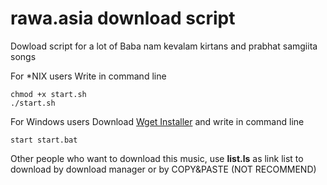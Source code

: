 # rawa.asia download script
Dowload script for a lot of Baba nam kevalam kirtans and prabhat samgiita songs

For *NIX users
Write in command line
```
chmod +x start.sh
./start.sh
```

For Windows users
Download [Wget Installer](http://gnuwin32.sourceforge.net/packages/wget.htm)
and write in command line
```
start start.bat
```

Other people who want to download this music, 
use **list.ls** as link list to download by download manager or by COPY&PASTE (NOT RECOMMEND)
